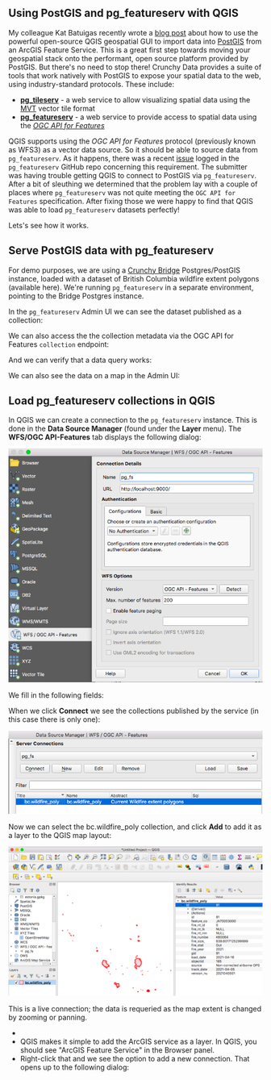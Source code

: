 ## Using PostGIS and pg_featureserv with QGIS

My colleague Kat Batuigas recently wrote a [blog post](https://blog.crunchydata.com/blog/arcgis-feature-service-to-postgis-the-qgis-way) about how to use the powerful open-source QGIS geospatial GUI to import data into [PostGIS](https://postgis.net/) from an ArcGIS Feature Service.  This is a great first step towards moving your geospatial stack onto the performant, open source platform provided by PostGIS.  But there's no need to stop there!  Crunchy Data provides a suite of tools that work natively with PostGIS to expose your spatial data to the web, using industry-standard protocols.  These include:

* [**pg_tileserv**](https://github.com/CrunchyData/pg_tileserv) - a web service to allow visualizing spatial data using the [MVT](https://github.com/mapbox/vector-tile-spec) vector tile format
* [**pg_featureserv**](https://github.com/CrunchyData/pg_featureserv) - a web service to provide access to spatial data using the [*OGC API for Features*](http://docs.opengeospatial.org/is/17-069r3/17-069r3.html) 

QGIS supports using the *OGC API for Features* protocol (previously known as WFS3) as a vector data source.  So it should be able to source data from `pg_featureserv`.  As it happens, there was a recent [issue](https://github.com/CrunchyData/pg_featureserv/issues/63) logged in the `pg_featureserv` GitHub repo concerning this requirement.  The submitter was having trouble getting QGIS to connect to PostGIS via `pg_featureserv`.  After a bit of sleuthing we determined that the problem lay with a couple of places where `pg_featureserv` was not quite meeting the `OGC API for Features` specification.  After fixing those we were happy to find that QGIS was able to load `pg_featureserv` datasets perfectly!

Lets's see how it works. 

## Serve PostGIS data with pg_featureserv

For demo purposes, we are using a [Crunchy Bridge](https://www.crunchydata.com/products/crunchy-bridge/) Postgres/PostGIS instance, loaded with a dataset of British Columbia wildfire extent polygons (available here).  We're running `pg_featureserv` in a separate environment, pointing to the Bridge Postgres instance.

In the `pg_featureserv` Admin UI we can see the dataset published as a collection:


We can also access the the collection metadata via the OGC API for Features `collection` endpoint:

And we can verify that a data query works:

We can also see the data on a map in the Admin UI:


## Load pg_featureserv collections in QGIS

In QGIS we can create a connection to the `pg_featureserv` instance.  This is done in the **Data Source Manager** (found under the **Layer** menu).  The **WFS/OGC API-Features** tab displays the following dialog:

![QGIS Data Source Manager/Connection](qgis_dataman_connect.png)

We fill in the following fields:

When we click **Connect** we see the collections published by the service (in this case there is only one):

![QGIS Data Source Manager/OAPIF/Collections](qgis_ds_list.png)

Now we can select the bc.wildfire_poly collection, and click **Add** to add it as a layer to the QGIS map layout:

![QGIS Map](qgis_map.png)

This is a live connection; the data is requeried as the map extent is changed by zooming or panning.





 

-   
- QGIS makes it simple to add the ArcGIS service as a layer. In QGIS, you should see "ArcGIS Feature Service" in the Browser panel. 
- Right-click that and we see the option to add a new connection. That opens up to the following dialog:   

